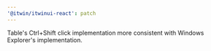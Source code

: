 ```yaml
---
'@itwin/itwinui-react': patch
---
```


Table's Ctrl+Shift click implementation more consistent with Windows Explorer's implementation.
